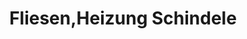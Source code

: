 ---
title: "Fliesen,Heizung Schindele"
url: /baiersbronn/fliesen-heizung-schindele/
shop: Baumarkt
---